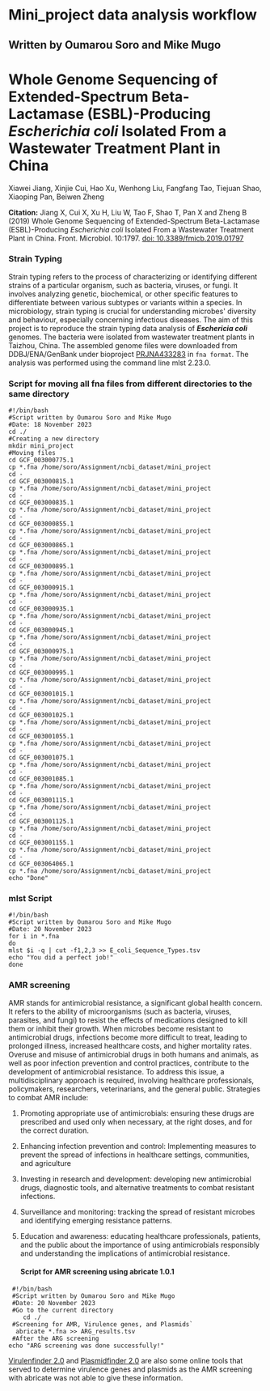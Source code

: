  # Mini_project data analysis workflow
 ## Written by Oumarou Soro and Mike Mugo

# Whole Genome Sequencing of Extended-Spectrum Beta-Lactamase (ESBL)-Producing _Escherichia coli_ Isolated From a Wastewater Treatment Plant in China
   Xiawei Jiang, Xinjie Cui, Hao Xu, Wenhong Liu, Fangfang Tao, Tiejuan Shao, Xiaoping Pan, Beiwen Zheng
   
**Citation:** Jiang X, Cui X, Xu H, Liu W, Tao F, Shao T, Pan X and Zheng B (2019) Whole Genome Sequencing of Extended-Spectrum Beta-Lactamase (ESBL)-Producing _Escherichia coli_ Isolated From a Wastewater Treatment Plant in China. Front. Microbiol. 10:1797. [doi: 10.3389/fmicb.2019.01797](https://www.frontiersin.org/articles/10.3389/fmicb.2019.01797/full)

   ### Strain Typing
Strain typing refers to the process of characterizing or identifying different strains of a particular organism, such as bacteria, viruses, or fungi. It involves analyzing genetic, biochemical, or other specific features to differentiate between various subtypes or variants within a species.
In microbiology, strain typing is crucial for understanding microbes' diversity and behaviour, especially concerning infectious diseases. The aim of this project is to reproduce the strain typing data analysis of _**Eschericia coli**_ genomes. The bacteria were isolated from wastewater treatment plants in Taizhou, China.
The assembled genome files were downloaded from DDBJ/ENA/GenBank under bioproject [PRJNA433283](https://www.ncbi.nlm.nih.gov/bioproject/?term=PRJNA433283) in `fna format`. The analysis was performed using the command line mlst 2.23.0.
  ### Script for moving all fna files from different directories to the same directory
```
#!/bin/bash
#Script written by Oumarou Soro and Mike Mugo
#Date: 18 November 2023
cd ./
#Creating a new directory
mkdir mini_project
#Moving files
cd GCF_003000775.1
cp *.fna /home/soro/Assignment/ncbi_dataset/mini_project
cd -
cd GCF_003000815.1
cp *.fna /home/soro/Assignment/ncbi_dataset/mini_project
cd -
cd GCF_003000835.1
cp *.fna /home/soro/Assignment/ncbi_dataset/mini_project
cd -
cd GCF_003000855.1
cp *.fna /home/soro/Assignment/ncbi_dataset/mini_project
cd -
cd GCF_003000865.1
cp *.fna /home/soro/Assignment/ncbi_dataset/mini_project
cd -
cd GCF_003000895.1
cp *.fna /home/soro/Assignment/ncbi_dataset/mini_project
cd -
cd GCF_003000915.1
cp *.fna /home/soro/Assignment/ncbi_dataset/mini_project
cd -
cd GCF_003000935.1
cp *.fna /home/soro/Assignment/ncbi_dataset/mini_project
cd -
cd GCF_003000945.1
cp *.fna /home/soro/Assignment/ncbi_dataset/mini_project
cd -
cd GCF_003000975.1
cp *.fna /home/soro/Assignment/ncbi_dataset/mini_project
cd -
cd GCF_003000995.1
cp *.fna /home/soro/Assignment/ncbi_dataset/mini_project
cd -
cd GCF_003001015.1
cp *.fna /home/soro/Assignment/ncbi_dataset/mini_project
cd -
cd GCF_003001025.1
cp *.fna /home/soro/Assignment/ncbi_dataset/mini_project
cd -
cd GCF_003001055.1
cp *.fna /home/soro/Assignment/ncbi_dataset/mini_project
cd -
cd GCF_003001075.1
cp *.fna /home/soro/Assignment/ncbi_dataset/mini_project
cd -
cd GCF_003001085.1
cp *.fna /home/soro/Assignment/ncbi_dataset/mini_project
cd -
cd GCF_003001115.1
cp *.fna /home/soro/Assignment/ncbi_dataset/mini_project
cd -
cd GCF_003001125.1
cp *.fna /home/soro/Assignment/ncbi_dataset/mini_project
cd -
cd GCF_003001155.1
cp *.fna /home/soro/Assignment/ncbi_dataset/mini_project
cd -
cd GCF_003064065.1
cp *.fna /home/soro/Assignment/ncbi_dataset/mini_project
echo "Done"
```
  ### mlst Script
```  
#!/bin/bash
#Script written by Oumarou Soro and Mike Mugo
#Date: 20 November 2023  
for i in *.fna
do
mlst $i -q | cut -f1,2,3 >> E_coli_Sequence_Types.tsv
echo "You did a perfect job!"
done

```
  ### AMR screening
AMR stands for antimicrobial resistance, a significant global health concern. It refers to the ability of microorganisms (such as bacteria, viruses, parasites, and fungi) to resist the effects of medications designed to kill them or inhibit their growth.
When microbes become resistant to antimicrobial drugs, infections become more difficult to treat, leading to prolonged illness, increased healthcare costs, and higher mortality rates. Overuse and misuse of antimicrobial drugs in both humans and animals, as well as poor infection prevention and control practices, contribute to the development of antimicrobial resistance.
To address this issue, a multidisciplinary approach is required, involving healthcare professionals, policymakers, researchers, veterinarians, and the general public. Strategies to combat AMR include:

1. Promoting appropriate use of antimicrobials: ensuring these drugs are prescribed and used only when necessary, at the right doses, and for the correct duration.

2. Enhancing infection prevention and control: Implementing measures to prevent the spread of infections in healthcare settings, communities, and agriculture

3. Investing in research and development: developing new antimicrobial drugs, diagnostic tools, and alternative treatments to combat resistant infections.

4. Surveillance and monitoring: tracking the spread of resistant microbes and identifying emerging resistance patterns.

5. Education and awareness: educating healthcare professionals, patients, and the public about the importance of using antimicrobials responsibly and understanding the implications of antimicrobial resistance.
   #### Script for AMR screening using abricate 1.0.1
```  
 #!/bin/bash
 #Script written by Oumarou Soro and Mike Mugo
 #Date: 20 November 2023
 #Go to the current directory
    cd ./
 #Screening for AMR, Virulence genes, and Plasmids`
  abricate *.fna >> ARG_results.tsv
 #After the ARG screening
echo "ARG screening was done successfully!"

```
[Virulenfinder 2.0](https://cge.food.dtu.dk/services/VirulenceFinder/) and [Plasmidfinder 2.0](https://cge.food.dtu.dk/services/PlasmidFinder/) are also some online tools that served to determine virulence genes and plasmids as the AMR screening with abricate was not able to give these information.

